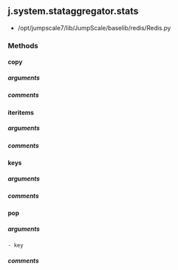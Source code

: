 ## j.system.stataggregator.stats

- /opt/jumpscale7/lib/JumpScale/baselib/redis/Redis.py

### Methods

#### copy 
##### arguments

##### comments

#### iteritems 
##### arguments

##### comments

#### keys 
##### arguments

##### comments

#### pop 
##### arguments

    - key

##### comments

